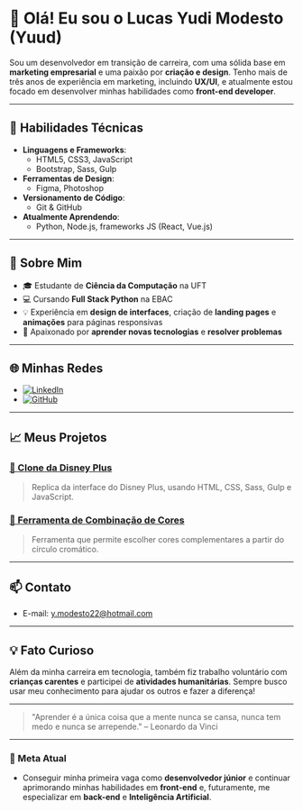 # 👋 Olá! Eu sou o **Lucas Yudi Modesto** (Yuud)

Sou um desenvolvedor em transição de carreira, com uma sólida base em **marketing empresarial** e uma paixão por **criação e design**. Tenho mais de três anos de experiência em marketing, incluindo **UX/UI**, e atualmente estou focado em desenvolver minhas habilidades como **front-end developer**.

---

## 🚀 Habilidades Técnicas

- **Linguagens e Frameworks**: 
  - HTML5, CSS3, JavaScript
  - Bootstrap, Sass, Gulp
- **Ferramentas de Design**:
  - Figma, Photoshop
- **Versionamento de Código**:
  - Git & GitHub
- **Atualmente Aprendendo**:
  - Python, Node.js, frameworks JS (React, Vue.js)
  
---

## 🌱 Sobre Mim

- 🎓 Estudante de **Ciência da Computação** na UFT
- 💻 Cursando **Full Stack Python** na EBAC
- 💡 Experiência em **design de interfaces**, criação de **landing pages** e **animações** para páginas responsivas
- 🌟 Apaixonado por **aprender novas tecnologias** e **resolver problemas**

---

## 🌐 Minhas Redes

- [![LinkedIn](https://img.shields.io/badge/LinkedIn-0077B5?style=for-the-badge&logo=linkedin&logoColor=white)](https://www.linkedin.com/in/yuud1/)
- [![GitHub](https://img.shields.io/badge/GitHub-181717?style=for-the-badge&logo=github&logoColor=white)](https://github.com/Yuud1)

---

## 📈 Meus Projetos

### [🌟 Clone da Disney Plus](https://github.com/Yuud1/clone-disney-plus)
> Replica da interface do Disney Plus, usando HTML, CSS, Sass, Gulp e JavaScript.

### [🌈 Ferramenta de Combinação de Cores](https://github.com/Yuud1/color-picker)
> Ferramenta que permite escolher cores complementares a partir do círculo cromático.

---

## 📫 Contato

- E-mail: y.modesto22@hotmail.com

---

## 💡 Fato Curioso

Além da minha carreira em tecnologia, também fiz trabalho voluntário com **crianças carentes** e participei de **atividades humanitárias**. Sempre busco usar meu conhecimento para ajudar os outros e fazer a diferença!

---

> "Aprender é a única coisa que a mente nunca se cansa, nunca tem medo e nunca se arrepende." – Leonardo da Vinci

---

### 🎯 Meta Atual
- Conseguir minha primeira vaga como **desenvolvedor júnior** e continuar aprimorando minhas habilidades em **front-end** e, futuramente, me especializar em **back-end** e **Inteligência Artificial**.